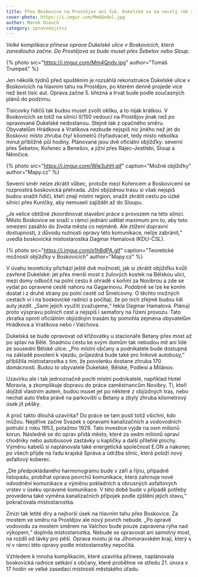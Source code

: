 ```yaml
---
title: Přes Boskovice na Prostějov ani ťuk. Dukelská se na necelý rok zavře
cover-photo: https://i.imgur.com/Mm4Qndvl.jpg
author: Marek Osouch
category: zpravodajství
---
```


*Velké komplikace přinese oprava Dukelské ulice v Boskovicích, která zanedlouho začne. Do Prostějova se bude muset přes Šebetov nebo Sloup.*

{% photo src="https://i.imgur.com/Mm4Qndv.jpg" author="Tomáš Trumpeš" %}

Jen několik týdnů před spuštěním je rozsáhlá rekonstrukce Dukelské ulice v Boskovicích na hlavním tahu na Prostějov, po kterém denně projede více než šest tisíc aut. Oprava začne 5. března a trvat bude podle současných plánů do podzimu.

Tisícovky řidičů tak budou muset zvolit okliku, a to nijak krátkou. V Boskovicích se totiž na silnici II/150 vedoucí na Prostějov jinak než po opravované Dukelské nedostanou. Stejně tak z opačného směru. Obyvatelům Hrádkova a Vratíkova nezbude nejspíš nic jiného než jet do Boskovic místo zhruba čtyř kilometrů čtyřiadvacet, tedy místo několika minut přibližně půl hodiny. Plánované jsou dvě oficiální objížďky: severní přes Šebetov, Kořenec a Benešov, a jižní přes Rájec-Jestřebí, Sloup a Němčice.

{% photo src="https://i.imgur.com/Wle3uhH.gif" caption="Možné objížďky" author="Mapy.cz" %}

Severní směr nelze zkrátit vůbec, protože mezi Kořencem a Boskovicemi se rozprostírá boskovická přehrada. Jižní objízdnou trasu si však nejspíš budou snažit řidiči, kteří znají místní region, snažit zkrátit cestu po úzké silnici přes Kuničky, aby nemuseli zajíždět až do Sloupu.

„Je velice obtížné zkoordinovat stavební práce s provozem na této silnici. Město Boskovice se snaží v rámci jednání udělat maximum pro to, aby toto omezení zasáhlo do života města co nejméně. Ale ztížení dopravní dostupnosti, z důvodu nutnosti opravy této komunikace, nelze zabránit,“ uvedla boskovická místostarostka Dagmar Hamalová (KDU-ČSL).

{% photo src="https://i.imgur.com/p1hBdPA.gif" caption="Teoretické možnosti objížďky v Boskovicích" author="Mapy.cz" %}

V úvahu teoreticky přichází ještě dvě možnosti, jak si zkrátit objížďku kvůli zavřené Dukelské: jet přes menší most z žulových kostek na Bělskou ulici, mezi domy odbočit na polní cestu k ohradě s koňmi za Novibrou a zde se vydat po opravené cestě nahoru na Gagarinovu. Podobně se lze ke koním dostat i z druhé strany po polní cestě od Šmelcovny. O těchto možných cestách ví i na boskovické radnici a počítají, že po nich zřejmě budou lidi auty jezdit. „Sami jejich využití zvažujeme,“ řekla Dagmar Hamalová. Plánují proto výspravu polních cest a nejspíš i semafory na řízení provozu. Tato zkratka oproti oficiálním objízdným trasám by pomohla zejména obyvatelům Hrádkova a Vratíkova nebo i Valchova.

Dukelská se bude opravovat od křižovatky u stacionáře Betany přes most až po splav na Bělé. Snadnou cestu ke svým domům tak nebudou mít ani lidé ze sousední Bělské ulice. „Pro místní občany a podnikatele bude dostupná na základě povolení k vjezdu, průjezdná bude také pro linkové autobusy,“ přiblížila místostarostka s tím, že povolenku dostane zhruba 170 domácností. Budou to obyvatelé Dukelské, Bělské, Podlesí a Milánov.

Uzavírku ale i tak jednoznačně pocítí místní podnikatelé, například Hotel Moravia, a zkomplikuje dopravu do práce zaměstnancům Novibry. Ti, kteří dojíždí vlastním autem, budou muset jet po některé z objízdných tras, nebo nechat auto třeba právě na parkovišti u Betany a zbylý zhruba kilometrový úsek jít pěšky.

A proč takto dlouhá uzavírka? Do práce se tam pustí totiž všichni, kdo můžou. Nejdříve začne Svazek s opravami kanalizačních a vodovodních potrubí z roku 1953, potažmo 1929. Tato investice vyjde na osm milionů korun. Následně se do oprav přidá město, které za sedm milionů opraví chodníky nebo autobusové zastávky u kapličky a další přilehlé plochy. Výměnu kabelů si naplánovala také energetická společnost E.ON a nakonec po všech přijde na řadu krajská Správa a údržba silnic, která položí nový asfaltový koberec.

 „Dle předpokládaného harmonogramu bude v září a říjnu, případně listopadu, probíhat oprava povrchů komunikace, která zahrnuje nové odvodnění komunikace a výměnu pokladních a obrusných asfaltových vrstev v úseku opravené komunikace. V této době bude v případě potřeby provedena také výměna kanalizačních přípojek podle zjištění jejich stavu,“ pokračovala místostarostka.

Zmizí tak letité díry a nejhorší úsek na hlavním tahu přes Boskovice. Za mostem ve směru na Prostějov ale nový povrch nebude. „Po opravě vodovodu za mostem směrem na Valchov bude pouze zapravena rýha nad výkopem,“ doplnila místostarostka. Nebude se opravovat ani samotný most, na rozdíl od lávky pro pěší. Oprava mostu je na Jihomoravském kraji, který s ní v rámci této opravy podle místostarostky nepočítá.

Vzhledem k mnoha komplikacím, které uzavírka přinese, naplánovala boskovická radnice setkání s občany, které proběhne ve středu 21. února v 17 hodin ve velké zasedací místnosti městského úřadu.